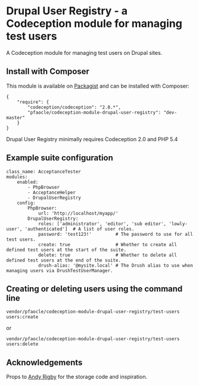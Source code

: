 Drupal User Registry - a Codeception module for managing test users
===

A Codeception module for managing test users on Drupal sites.

## Install with Composer

This module is available on [Packagist](https://packagist.org/packages/pfaocle/codeception-module-drupal-user-registry) and can be installed with Composer:

    {
        "require": {
            "codeception/codeception": "2.0.*",
            "pfaocle/codeception-module-drupal-user-registry": "dev-master"
        }
    }

Drupal User Registry minimally requires Codeception 2.0 and PHP 5.4

## Example suite configuration

    class_name: AcceptanceTester
    modules:
        enabled:
            - PhpBrowser
            - AcceptanceHelper
            - DrupalUserRegistry
        config:
            PhpBrowser:
                url: 'http://localhost/myapp/'
            DrupalUserRegistry:
                roles: ['administrator', 'editor', 'sub editor', 'lowly-user', 'authenticated']  # A list of user roles.
                password: 'test123!'         # The password to use for all test users.
                create: true                 # Whether to create all defined test users at the start of the suite.
                delete: true                 # Whether to delete all defined test users at the end of the suite.
                drush-alias: '@mysite.local' # The Drush alias to use when managing users via DrushTestUserManager.


## Creating or deleting users using the command line

    vendor/pfaocle/codeception-module-drupal-user-registry/test-users users:create

or

    vendor/pfaocle/codeception-module-drupal-user-registry/test-users users:delete


## Acknowledgements

Props to [Andy Rigby](https://github.com/ixisandyr) for the storage code and inspiration.
